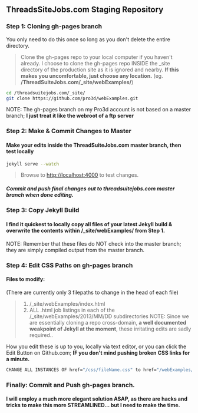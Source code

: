 ## ThreadsSiteJobs.com Staging Repository
### Step 1: Cloning gh-pages branch
You only need to do this once so long as you don't delete the entire directory.
 > Clone the gh-pages repo to your local computer if you haven't already.
 > I choose to clone the gh-pages repo INSIDE the _site directory of the production site as it is ignored and nearby.
__If this makes you uncomfortable, just choose any location.__
(eg. **/ThreadSuiteJobs.com/_site/webExamples/**)
```bash
cd /threadsuitejobs.com/_site/
git clone https://github.com/pro3d/webExamples.git
```
NOTE: The gh-pages branch on my Pro3d account is not based on a master branch; **I just treat it like the webroot of a ftp server**

### Step 2: Make & Commit Changes to Master
#### Make your edits inside the ThreadSuiteJobs.com master branch, then test locally
```bash
jekyll serve --watch
```
 >Browse to [http://localhost:4000](http://localhost:4000) to test changes.

##### Commit and push final changes out to threadsuitejobs.com master branch when done editing.

### Step 3: Copy Jekyll Build
#### I find it quickest to locally copy all files of your latest Jekyll build & overwrite the contents within /_site/webExamples/ from Step 1.
NOTE: Remember that these files do NOT check into the master branch; they are simply compiled output from the master branch.

### Step 4: Edit CSS Paths on gh-pages branch
#### Files to modify:
(There are currently only 3 filepaths to change in the head of each file)
 >1. /_site/webExamples/index.html
 >2. ALL .html job listings in each of the /_site/webExamples/2013/MM/DD subdirectories
NOTE: Since we are essentially cloning a repo cross-domain, __a well documented weakpoint of Jekyll at the moment__, these irritating edits are sadly required..

How you edit these is up to you, locally via text editor, or you can click the Edit Button on Github.com;
**IF you don't mind pushing broken CSS links for a minute.**
```bash
CHANGE ALL INSTANCES OF href="/css/fileName.css" to href="/webExamples/css/fileName.css" to match the gh-pages path.
```
### Finally: Commit and Push gh-pages branch.

#### I will employ a much more elegant solution ASAP, as there are hacks and tricks to make this more STREAMLINED... but I need to make the time.
